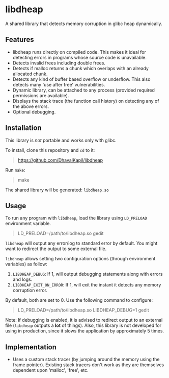 # libdheap

A shared library that detects memory corruption in glibc heap dynamically.

## Features

* libdheap runs directly on compiled code. This makes it ideal for detecting errors in programs whose source code is unavailable.
* Detects invalid frees including double frees.
* Detects if malloc returns a chunk which overlaps with an already allocated chunk.
* Detects any kind of buffer based overflow or underflow. This also detects many 'use after free' vulnerabilities.
* Dynamic library, can be attached to any process (provided required permissions are available).
* Displays the stack trace (the function call history) on detecting any of the above errors.
* Optional debugging.

## Installation

This library is _not_ portable and works only with glibc.

To install, clone this repository and `cd` to it:

> https://github.com/DhavalKapil/libdheap

Run `make`:

> make

The shared library will be generated: `libdheap.so`

## Usage

To run any program with `libdheap`, load the library using `LD_PRELOAD` environment variable.

> LD_PRELOAD=/path/to/libdheap.so gedit

`libdheap` will output any error/log to standard error by default. You might want to redirect the output to some external file.

`libdheap` allows setting two configuration options (through environment variables) as follow:

1. `LIBDHEAP_DEBUG`: If 1, will output debugging statements along with errors and logs.
2. `LIBDHEAP_EXIT_ON_ERROR`: If 1, will exit the instant it detects any memory corruption error.

By default, both are set to 0. Use the following command to configure:

> LD_PRELOAD=/path/to/libdheap.so LIBDHEAP_DEBUG=1 gedit

Note: If debugging is enabled, it is advised to redirect output to an external file (`libdheap` outputs a **lot** of things). Also, this library is not developed for using in production, since it slows the application by approximately 5 times.

## Implementation

* Uses a custom stack tracer (by jumping around the memory using the frame pointer). Existing stack tracers don't work as they are themselves dependent upon 'malloc', 'free', etc.
